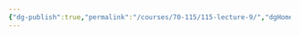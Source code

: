 ```yaml
---
{"dg-publish":true,"permalink":"/courses/70-115/115-lecture-9/","dgHomeLink":true,"dgPassFrontmatter":false,"dgShowBacklinks":true,"dgShowLocalGraph":true,"dgShowInlineTitle":false}
---
```

